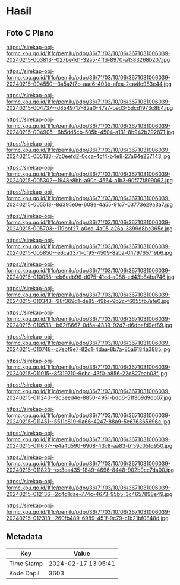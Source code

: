 # Hasil

## Foto C Plano

https://sirekap-obj-formc.kpu.go.id/1f1c/pemilu/pdpr/36/71/03/10/06/3671031006039-20240215-003813--027be4d1-32a5-4ffd-8970-a1383268b207.jpg

https://sirekap-obj-formc.kpu.go.id/1f1c/pemilu/pdpr/36/71/03/10/06/3671031006039-20240215-004550--3a5a2f7b-aae6-403b-afea-2ea4fe983e44.jpg

https://sirekap-obj-formc.kpu.go.id/1f1c/pemilu/pdpr/36/71/03/10/06/3671031006039-20240215-004737--d8549717-82a0-47a7-bed3-5dcd1973c8b4.jpg

https://sirekap-obj-formc.kpu.go.id/1f1c/pemilu/pdpr/36/71/03/10/06/3671031006039-20240215-004905--6b5dd5cb-505b-4504-a131-8b942b292871.jpg

https://sirekap-obj-formc.kpu.go.id/1f1c/pemilu/pdpr/36/71/03/10/06/3671031006039-20240215-005133--7c0eefd2-0cca-4cf4-b4e8-27a64e237143.jpg

https://sirekap-obj-formc.kpu.go.id/1f1c/pemilu/pdpr/36/71/03/10/06/3671031006039-20240215-005302--1948e8bb-a90c-4564-a1b3-90f77f899062.jpg

https://sirekap-obj-formc.kpu.go.id/1f1c/pemilu/pdpr/36/71/03/10/06/3671031006039-20240215-005513--8d395e0e-608e-4a55-91c7-03773e29a3a7.jpg

https://sirekap-obj-formc.kpu.go.id/1f1c/pemilu/pdpr/36/71/03/10/06/3671031006039-20240215-005703--119bbf27-a0ed-4a05-a26a-3899d8bc365c.jpg

https://sirekap-obj-formc.kpu.go.id/1f1c/pemilu/pdpr/36/71/03/10/06/3671031006039-20240215-005850--e6ca3371-cf95-4509-8aba-0479765719b6.jpg

https://sirekap-obj-formc.kpu.go.id/1f1c/pemilu/pdpr/36/71/03/10/06/3671031006039-20240215-010058--eb6edb96-d075-41cd-a988-ed43b84ba746.jpg

https://sirekap-obj-formc.kpu.go.id/1f1c/pemilu/pdpr/36/71/03/10/06/3671031006039-20240215-010343--98f369d1-de85-49be-9b2c-f6055fb7afe0.jpg

https://sirekap-obj-formc.kpu.go.id/1f1c/pemilu/pdpr/36/71/03/10/06/3671031006039-20240215-010533--b62f8667-0d5a-4339-92d7-d6dbefd9ef89.jpg

https://sirekap-obj-formc.kpu.go.id/1f1c/pemilu/pdpr/36/71/03/10/06/3671031006039-20240215-010748--c7ebf9e7-82d1-4daa-8b7a-85a6184a3885.jpg

https://sirekap-obj-formc.kpu.go.id/1f1c/pemilu/pdpr/36/71/03/10/06/3671031006039-20240215-011015--8f319710-9cbc-43f0-b856-22d827eab03f.jpg

https://sirekap-obj-formc.kpu.go.id/1f1c/pemilu/pdpr/36/71/03/10/06/3671031006039-20240215-011240--9c3eed4e-8850-4951-bdd6-51f369d9db07.jpg

https://sirekap-obj-formc.kpu.go.id/1f1c/pemilu/pdpr/36/71/03/10/06/3671031006039-20240215-011451--5511e819-9a66-4247-88a9-5e676365696c.jpg

https://sirekap-obj-formc.kpu.go.id/1f1c/pemilu/pdpr/36/71/03/10/06/3671031006039-20240215-011637--e4a4d590-6908-43c8-aa83-b159c05f6950.jpg

https://sirekap-obj-formc.kpu.go.id/1f1c/pemilu/pdpr/36/71/03/10/06/3671031006039-20240215-011823--ee3ea435-1849-4696-8448-902b9cc7da00.jpg

https://sirekap-obj-formc.kpu.go.id/1f1c/pemilu/pdpr/36/71/03/10/06/3671031006039-20240215-012136--2c4d1dae-774c-4673-95b5-3c4657898e49.jpg

https://sirekap-obj-formc.kpu.go.id/1f1c/pemilu/pdpr/36/71/03/10/06/3671031006039-20240215-012318--260fb489-6989-451f-9c79-c1b21bf0848d.jpg


## Metadata

| Key        | Value               |
| ---------- | ------------------- |
| Time Stamp | 2024-02-17 13:05:41 |
| Kode Dapil | 3603                |



